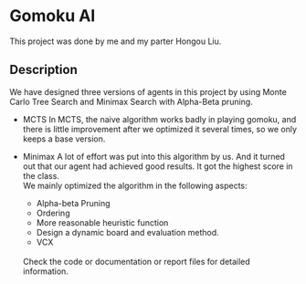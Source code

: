 # Gomoku AI
This project was done by me and my parter Hongou Liu.

## Description
We have designed three versions of agents in this project by using Monte Carlo Tree Search and Minimax Search with Alpha-Beta pruning.

* MCTS
In MCTS, the naive algorithm works badly in playing gomoku, and there is little improvement after we optimized it several times, so we only
keeps a base version.

* Minimax
  A lot of effort was put into this algorithm by us. And it turned out that our agent had achieved good results. It got the highest score 
  in the class.
  <br>
  We mainly optimized the algorithm in the following aspects:
  * Alpha-beta Pruning
  * Ordering
  * More reasonable heuristic function
  * Design a dynamic board and evaluation method.
  * VCX
  <br>
  Check the code or documentation or report files for detailed information.

